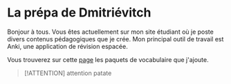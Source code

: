 # La prépa de Dmitriévitch

Bonjour à tous. Vous êtes actuellement sur mon site étudiant où je poste divers contenus pédagogiques que je crée.
Mon principal outil de travail est Anki, une application de révision espacée.

Vous trouverez sur cette [page](anglais.md) les paquets de vocabulaire que j'ajoute.

>[!ATTENTION]
>attention patate

